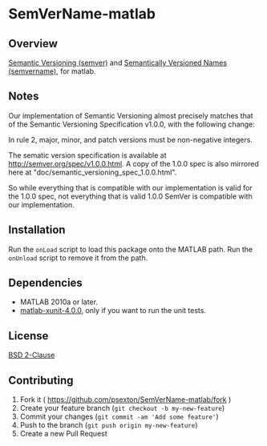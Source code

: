 SemVerName-matlab
=================

Overview
--------

[Semantic Versioning (semver)](http://semver.org) and [Semantically Versioned Names (semvername)](http://semvarname.org), for matlab.

Notes
-----

Our implementation of Semantic Versioning almost precisely matches that of the Semantic Versioning Specification v1.0.0, with the following change:

In rule 2, major, minor, and patch versions must be non-negative integers.

The sematic version specification is available at <http://semver.org/spec/v1.0.0.html>. A copy of the 1.0.0 spec is also mirrored here at "doc/semantic_versioning_spec_1.0.0.html".

So while everything that is compatible with our implementation is valid for the 1.0.0 spec, not everything that is valid 1.0.0 SemVer is compatible with our implementation.

Installation
------------

Run the `onLoad` script to load this package onto the MATLAB path. Run the `onUnload` script to remove it from the path.

Dependencies
------------

* MATLAB 2010a or later.
* [matlab-xunit-4.0.0](https://github.com/psexton/matlab-xunit), only if you want to run the unit tests.

License
-------

[BSD 2-Clause](http://opensource.org/licenses/BSD-2-Clause)

Contributing
------------

1. Fork it ( https://github.com/psexton/SemVerName-matlab/fork )
2. Create your feature branch (`git checkout -b my-new-feature`)
3. Commit your changes (`git commit -am 'Add some feature'`)
4. Push to the branch (`git push origin my-new-feature`)
5. Create a new Pull Request 
